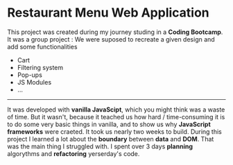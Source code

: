 # Restaurant Menu Web Application 

This project was created during my journey studing in a **Coding Bootcamp**. 
It was a group project : We were suposed to recreate a given design and add some functionalities 
  - Cart
  - Filtering system 
  - Pop-ups
  - JS Modules
  - ...
 ***
 It was developed with **vanilla JavaScipt**, which you might think was a waste of time. 
 But it wasn't, because it teached us how hard / time-consuming it is to do some very basic things in vanilla, and to show us why **JavaScript frameworks** were craeted. 
 It took us nearly two weeks to build. 
 During this project I learned a lot about the **boundary** between **data** and **DOM**. That was the main thing I struggled with. 
 I spent over 3 days **planning** algorythms and **refactoring** yerserday's code.
 
